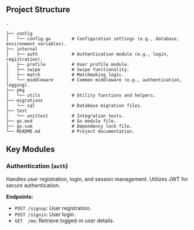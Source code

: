 ## Project Structure

```
.

├── config
│   └── config.go        # Configuration settings (e.g., database, environment variables).
├── internal
│   ├── auth             # Authentication module (e.g., login, registration).
│   ├── profile          # User profile module.
│   ├── swipe            # Swipe functionality.
│   ├── match            # Matchmaking logic.
│   └── middleware       # Common middleware (e.g., authentication, logging).
├── pkg
│   └── utils            # Utility functions and helpers.
├── migrations
│   └── sql              # Database migration files.
├── test
│   └── unittest         # Integration tests.
├── go.mod               # Go module file.
├── go.sum               # Dependency lock file.
└── README.md            # Project documentation.
```

## Key Modules

### Authentication (`auth`)
Handles user registration, login, and session management. Utilizes JWT for secure authentication.

**Endpoints:**
- `POST /signup`: User registration.
- `POST /signin`: User login.
- `GET  /me`: Retrieve logged-in user details.
